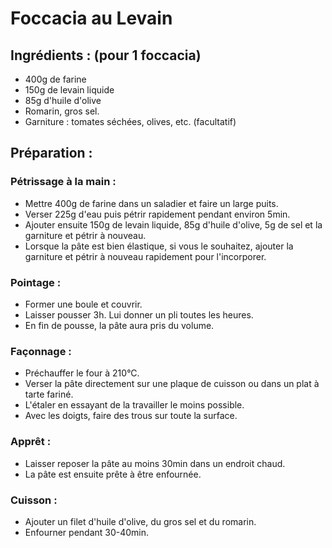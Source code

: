 # Foccacia au Levain

## Ingrédients : (pour 1 foccacia)
* 400g de farine
* 150g de levain liquide
* 85g d'huile d'olive
* Romarin, gros sel.
* Garniture : tomates séchées, olives, etc. (facultatif)

## Préparation :

### Pétrissage à la main :
* Mettre 400g de farine dans un saladier et faire un large puits.
* Verser 225g d'eau puis pétrir rapidement pendant environ 5min.
* Ajouter ensuite 150g de levain liquide, 85g d'huile d'olive, 5g de sel et la garniture et pétrir à nouveau.
* Lorsque la pâte est bien élastique, si vous le souhaitez, ajouter la garniture et pétrir à nouveau rapidement pour l'incorporer.

### Pointage :
* Former une boule et couvrir.
* Laisser pousser 3h. Lui donner un pli toutes les heures.
* En fin de pousse, la pâte aura pris du volume.

### Façonnage :
* Préchauffer le four à 210°C.
* Verser la pâte directement sur une plaque de cuisson ou dans un plat à tarte fariné.
* L'étaler en essayant de la travailler le moins possible.
* Avec les doigts, faire des trous sur toute la surface.

### Apprêt :
* Laisser reposer la pâte au moins 30min dans un endroit chaud.
* La pâte est ensuite prête à être enfournée.

### Cuisson :
* Ajouter un filet d'huile d'olive, du gros sel et du romarin.
* Enfourner pendant 30-40min.